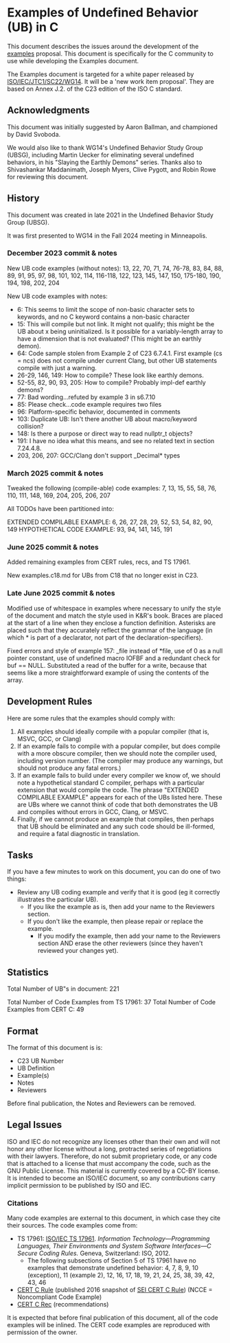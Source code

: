 # Examples of Undefined Behavior (UB) in C

This document describes the issues around the development of the [examples](./examples.md) proposal. This document is specifically for the C community to use while developing the Examples document.

The Examples document is targeted for a white paper released by [ISO/IEC/JTC1/SC22/WG14](https://www.open-std.org/jtc1/sc22/wg14/). It will be a 'new work item proposal'. They are based on Annex J.2. of the C23 edition of the ISO C standard.

## Acknowledgments

This document was initially suggested by Aaron Ballman, and championed by David Svoboda.

We would also like to thank WG14's Undefined Behavior Study Group (UBSG), including Martin Uecker for eliminating several undefined behaviors, in his "Slaying the Earthly Demons" series.  Thanks also to Shivashankar Maddanimath, Joseph Myers, Clive Pygott, and Robin Rowe for reviewing this document.

## History

This document was created in late 2021 in the Undefined Behavior Study Group (UBSG). 

It was first presented to WG14 in the Fall 2024 meeting in Minneapolis.

### December 2023 commit & notes

New UB code examples (without notes): 13, 22, 70, 71, 74, 76-78, 83, 84, 88, 89, 91, 95, 97, 98, 101, 102, 114, 116-118, 122, 123, 145, 147, 150, 175-180, 190, 194, 198, 202, 204

New UB code examples with notes:

 * 6: This seems to limit the scope of non-basic character sets to keywords, and no C keyword contains a non-basic character
 * 15: This will compile but not link. It might not qualify; this might be the UB about x being uninitialized.  Is it possible for a variably-length array to have a dimension that is not evaluated?  (This might be an earthly demon).
 * 64: Code sample stolen from Example 2 of C23 6.7.4.1. First example (cs = ncs) does not compile under current Clang, but other UB statements compile with just a warning.
 * 26-29, 146, 149: How to compile?  These look like earthly demons.
 * 52-55, 82, 90, 93, 205: How to compile?  Probably impl-def earthly demons?
 * 77: Bad wording...refuted by example 3 in s6.7.10
 * 85: Please check...code example requires two files
 * 96: Platform-specific behavior, documented in comments
 * 103: Duplicate UB: Isn't there another UB about macro/keyword collision?
 * 148: Is there a purpose or direct way to read nullptr_t objects?
 * 191: I have no idea what this means, and see no related text in section 7.24.4.8.
 * 203, 206, 207: GCC/Clang don't support _Decimal* types
 

### March 2025 commit & notes

Tweaked the following (compile-able) code examples: 7, 13, 15, 55, 58, 76, 110, 111, 148, 169, 204, 205, 206, 207

All TODOs have been partitioned into:

EXTENDED COMPILABLE EXAMPLE: 6, 26, 27, 28, 29, 52, 53, 54, 82, 90, 149
HYPOTHETICAL CODE EXAMPLE: 93, 94, 141, 145, 191

### June 2025 commit & notes

Added remaining examples from CERT rules, recs, and TS 17961.

New examples.c18.md for UBs from C18 that no longer exist in C23.

### Late June 2025 commit & notes

Modified use of whitespace in examples where necessary to unify the style of the
document and match the style used in K&R's book. Braces are placed at the start
of a line when they enclose a function definition. Asterisks are placed such
that they accurately reflect the grammar of the language (in which * is part of
a declarator, not part of the declaration-specifiers).

Fixed errors and style of example 157: _file instead of *file, use of 0 as a
null pointer constant, use of undefined macro IOFBF and a redundant check for
buf == NULL. Substituted a read of the buffer for a write, because that seems
like a more straightforward example of using the contents of the array.

## Development Rules

Here are some rules that the examples should comply with:

1. All examples should ideally compile with a popular compiler (that is, MSVC, GCC, or Clang)
1. If an example fails to compile with a popular compiler, but does compile with a more obscure compiler, then we should note the compiler used, including version number.  (The compiler may produce any warnings, but should not produce any fatal errors.)
1. If an example fails to build under every compiler we know of, we should note a hypothetical standard C compiler, perhaps with a particular extension that would compile the code.  The phrase "EXTENDED COMPILABLE EXAMPLE" appears for each of the UBs listed here. These are UBs where we cannot think of code that both demonstrates the UB and compiles without errors in GCC, Clang, or MSVC.
1. Finally, if we cannot produce an example that compiles, then perhaps that UB should be eliminated and any such code should be ill-formed, and require a fatal diagnostic in translation.

## Tasks

If you have a few minutes to work on this document, you can do one of two things:

 * Review any UB coding example and verify that it is good (eg it correctly illustrates the particular UB).
   * If you like the example as is, then add your name to the Reviewers section.
   * If you don't like the example, then please repair or replace the example.
     * If you modify the example, then add your name to the Reviewers section AND erase the other reviewers (since they haven't reviewed your changes yet).

## Statistics

Total Number of UB"s in document: 221

Total Number of Code Examples from TS 17961: 37
Total Number of Code Examples from CERT C: 49

## Format

The format of this document is is:

 * C23 UB Number
 * UB Definition
 * Example(s)
 * Notes
 * Reviewers

Before final publication, the Notes and Reviewers can be removed.

## Legal Issues

ISO and IEC do not recognize any licenses other than their own and will not honor any other license without a long, protracted series of negotiations with their lawyers. Therefore, do not submit proprietary code, or any code that is attached to a license that must accompany the code, such as the GNU Public License. This material is currently covered by a CC-BY license. It is intended to become an ISO/IEC document, so any contributions carry implicit permission to be published by ISO and IEC.

### Citations

Many code examples are external to this document, in which case they cite their sources. The code examples come from:

 * TS 17961: [ISO/IEC TS 17961](http://www.open-std.org/jtc1/sc22/wg14/www/docs/n1761.pdf). _Information Technology—Programming Languages, Their Environments and System Software Interfaces—C Secure Coding Rules._ Geneva, Switzerland: ISO, 2012.
   * The following subsections of Section 5 of TS 17961 have no examples that demonstrate undefined behavior: 4, 7, 8, 9, 10 (exception), 11 (example 2), 12, 16, 17, 18, 19, 21, 24, 25, 38, 39, 42, 43, 46
 * [CERT C Rule](https://resources.sei.cmu.edu/library/asset-view.cfm?assetID=454220) (published 2016 snapshot of [SEI CERT C Rule](https://wiki.sei.cmu.edu/confluence/display/c/2+Rules)) (NCCE = Noncompliant Code Example)
 * [CERT C Rec](https://wiki.sei.cmu.edu/confluence/display/c/3+Recommendations) (recommendations)

It is expected that before final publication of this document, all of the code examples will be inlined.
The CERT code examples are reproduced with permission of the owner.
